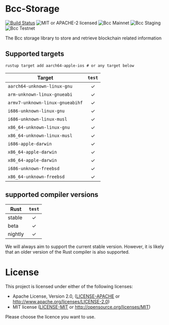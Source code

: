 # Bcc-Storage

[![Build Status](https://travis-ci.org/the-blockchain-company/rust-bcc.svg?branch=master)](https://travis-ci.org/the-blockchain-company/rust-bcc)
![MIT or APACHE-2 licensed](https://img.shields.io/badge/licensed-MIT%20or%20APACHE--2-blue.svg)
![Bcc Mainnet](https://img.shields.io/badge/Bcc%20Ada-mainnet-brightgreen.svg)
![Bcc Staging](https://img.shields.io/badge/Bcc%20Ada-staging-brightgreen.svg)
![Bcc Testnet](https://img.shields.io/badge/Bcc%20Ada-testnet-orange.svg)

The Bcc storage library to store and retrieve blockchain related information

## Supported targets

```
rustup target add aarch64-apple-ios # or any target below
```

| Target                               | `test` |
|--------------------------------------|:------:|
| `aarch64-unknown-linux-gnu`          |   ✓    |
| `arm-unknown-linux-gnueabi`          |   ✓    |
| `armv7-unknown-linux-gnueabihf`      |   ✓    |
| `i686-unknown-linux-gnu`             |   ✓    |
| `i686-unknown-linux-musl`            |   ✓    |
| `x86_64-unknown-linux-gnu`           |   ✓    |
| `x86_64-unknown-linux-musl`          |   ✓    |
| `i686-apple-darwin`                  |   ✓    |
| `x86_64-apple-darwin`                |   ✓    |
| `x86_64-apple-darwin`                |   ✓    |
| `i686-unknown-freebsd`               |   ✓    |
| `x86_64-unknown-freebsd`             |   ✓    |

## supported compiler versions

| Rust    | `test` |
|---------|:------:|
| stable  |   ✓    |
| beta    |   ✓    |
| nightly |   ✓    |

We will always aim to support the current stable version. However, it is
likely that an older version of the Rust compiler is also supported.

# License

This project is licensed under either of the following licenses:

 * Apache License, Version 2.0, ([LICENSE-APACHE](LICENSE-APACHE) or
   http://www.apache.org/licenses/LICENSE-2.0)
 * MIT license ([LICENSE-MIT](LICENSE-MIT) or
   http://opensource.org/licenses/MIT)

Please choose the licence you want to use.
